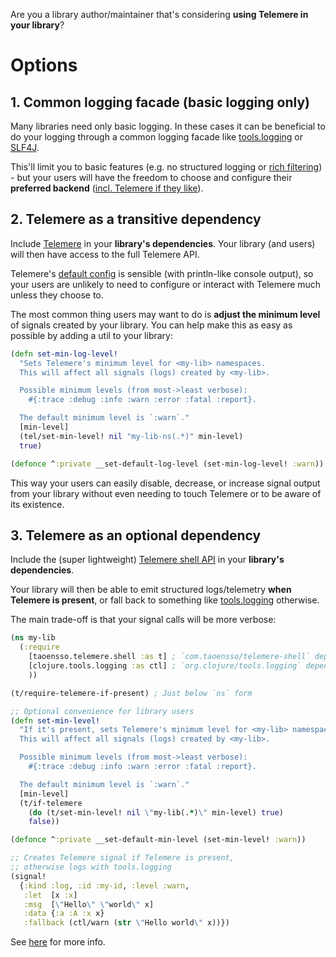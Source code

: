 Are you a library author/maintainer that's considering **using Telemere in your library**?

# Options
## 1. Common logging facade (basic logging only)

Many libraries need only basic logging. In these cases it can be beneficial to do your logging through a common logging facade like [tools.logging](https://github.com/clojure/tools.logging) or [SLF4J](https://www.slf4j.org/).

This'll limit you to basic features (e.g. no structured logging or [rich filtering](https://cljdoc.org/d/com.taoensso/telemere/CURRENT/api/taoensso.telemere#get-filters)) - but your users will have the freedom to choose and configure their **preferred backend** ([incl. Telemere if they like](./3-Config#interop)).

## 2. Telemere as a transitive dependency

Include [Telemere](https://clojars.org/com.taoensso/telemere) in your **library's dependencies**. Your library (and users) will then have access to the full Telemere API.

Telemere's [default config](./1-Getting-started#default-config) is sensible (with println-like console output), so your users are unlikely to need to configure or interact with Telemere much unless they choose to.

The most common thing users may want to do is **adjust the minimum level** of signals created by your library. You can help make this as easy as possible by adding a util to your library:

```clojure
(defn set-min-log-level!
  "Sets Telemere's minimum level for <my-lib> namespaces.
  This will affect all signals (logs) created by <my-lib>.

  Possible minimum levels (from most->least verbose):
    #{:trace :debug :info :warn :error :fatal :report}.

  The default minimum level is `:warn`."
  [min-level]
  (tel/set-min-level! nil "my-lib-ns(.*)" min-level)
  true)

(defonce ^:private __set-default-log-level (set-min-log-level! :warn))
```

This way your users can easily disable, decrease, or increase signal output from your library without even needing to touch Telemere or to be aware of its existence.

## 3. Telemere as an optional dependency

Include the (super lightweight) [Telemere shell API](https://clojars.org/com.taoensso/telemere-shell) in your **library's dependencies**.

Your library will then be able to emit structured logs/telemetry **when Telemere is present**, or fall back to something like [tools.logging](https://github.com/clojure/tools.logging) otherwise.

The main trade-off is that your signal calls will be more verbose:

```clojure
(ns my-lib
  (:require
    [taoensso.telemere.shell :as t] ; `com.taoensso/telemere-shell` dependency
    [clojure.tools.logging :as ctl] ; `org.clojure/tools.logging` dependency
    ))

(t/require-telemere-if-present) ; Just below `ns` form

;; Optional convenience for library users
(defn set-min-level!
  "If it's present, sets Telemere's minimum level for <my-lib> namespaces.
  This will affect all signals (logs) created by <my-lib>.

  Possible minimum levels (from most->least verbose):
    #{:trace :debug :info :warn :error :fatal :report}.

  The default minimum level is `:warn`."
  [min-level]
  (t/if-telemere
    (do (t/set-min-level! nil \"my-lib(.*)\" min-level) true)
    false))

(defonce ^:private __set-default-min-level (set-min-level! :warn))

;; Creates Telemere signal if Telemere is present,
;; otherwise logs with tools.logging
(signal!
  {:kind :log, :id :my-id, :level :warn,
   :let  [x :x]
   :msg  [\"Hello\" \"world\" x]
   :data {:a :A :x x}
   :fallback (ctl/warn (str \"Hello world\" x))})
```

See [here](https://cljdoc.org/d/com.taoensso/telemere-shell/CURRENT/api/taoensso.telemere.shell) for more info.
